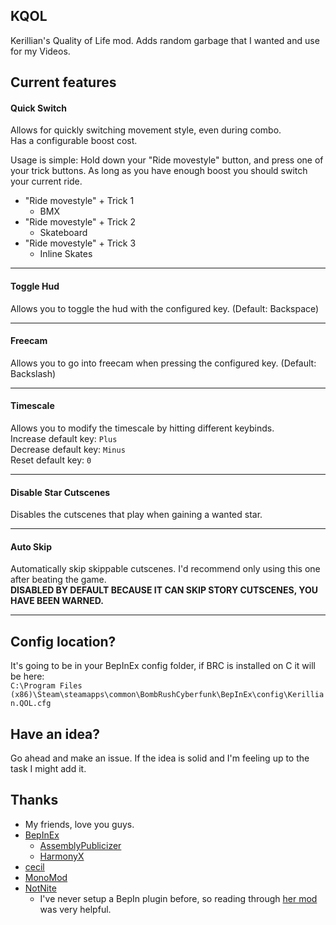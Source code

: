 ## KQOL
Kerillian's Quality of Life mod. Adds random garbage that I wanted and use for my Videos.

## Current features

#### Quick Switch
Allows for quickly switching movement style, even during combo.<br>
Has a configurable boost cost.<br>

Usage is simple: Hold down your "Ride movestyle" button, and press one of your trick buttons. As long as you have enough boost you should switch your current ride.
- "Ride movestyle" + Trick 1
  - BMX
- "Ride movestyle" + Trick 2
  - Skateboard
- "Ride movestyle" + Trick 3
  - Inline Skates
___

#### Toggle Hud
Allows you to toggle the hud with the configured key. (Default: Backspace)
___

#### Freecam
Allows you to go into freecam when pressing the configured key. (Default: Backslash)
___

#### Timescale
Allows you to modify the timescale by hitting different keybinds.<br>
Increase default key: `Plus`<br>
Decrease default key: `Minus`<br>
Reset default key: `0`

___

#### Disable Star Cutscenes
Disables the cutscenes that play when gaining a wanted star.
___

#### Auto Skip
Automatically skip skippable cutscenes. I'd recommend only using this one after beating the game.<br>
**DISABLED BY DEFAULT BECAUSE IT CAN SKIP STORY CUTSCENES, YOU HAVE BEEN WARNED.**
___

## Config location?
It's going to be in your BepInEx config folder, if BRC is installed on C it will be here:</br>
`C:\Program Files (x86)\Steam\steamapps\common\BombRushCyberfunk\BepInEx\config\Kerillian.QOL.cfg`

## Have an idea?
Go ahead and make an issue. If the idea is solid and I'm feeling up to the task I might add it.

## Thanks
- My friends, love you guys.
- [BepInEx](https://github.com/BepInEx/BepInEx)
  - [AssemblyPublicizer](https://github.com/BepInEx/BepInEx.AssemblyPublicizer)
  - [HarmonyX](https://github.com/BepInEx/HarmonyX)
- [cecil](https://www.mono-project.com/docs/tools+libraries/libraries/Mono.Cecil/)
- [MonoMod](https://github.com/MonoMod/MonoMod)
- [NotNite](https://github.com/NotNite)
  - I've never setup a BepIn plugin before, so reading through [her mod](https://github.com/SlopCrew/SlopCrew) was very helpful.